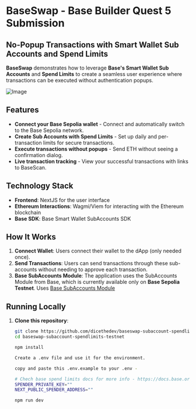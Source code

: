 # BaseSwap - Base Builder Quest 5 Submission

## No-Popup Transactions with Smart Wallet Sub Accounts and Spend Limits

**BaseSwap** demonstrates how to leverage **Base's Smart Wallet Sub Accounts** and **Spend Limits** to create a seamless user experience where transactions can be executed without authentication popups.

![Image](https://github.com/user-attachments/assets/e7977883-756c-424d-a3b8-0c9b794d8e22)

## Features

- **Connect your Base Sepolia wallet** - Connect and automatically switch to the Base Sepolia network.
- **Create Sub Accounts with Spend Limits** - Set up daily and per-transaction limits for secure transactions.
- **Execute transactions without popups** - Send ETH without seeing a confirmation dialog.
- **Live transaction tracking** - View your successful transactions with links to BaseScan.

## Technology Stack

- **Frontend**: NextJS for the user interface
- **Ethereum Interactions**: Wagmi/Viem for interacting with the Ethereum blockchain
- **Base SDK**: Base Smart Wallet SubAccounts SDK

## How It Works

1. **Connect Wallet**: Users connect their wallet to the dApp (only needed once).
2. **Send Transactions**: Users can send transactions through these sub-accounts without needing to approve each transaction.
3. **Base SubAccounts Module**: The application uses the SubAccounts Module from Base, which is currently available only on **Base Sepolia Testnet**. Uses [Base SubAccounts Module](https://docs.base.org/identity/smart-wallet/guides/spend-limits)

## Running Locally

1. **Clone this repository**:

   ```bash
   git clone https://github.com/dicethedev/baseswap-subaccount-spendlimits-testnet.git
   cd baseswap-subaccount-spendlimits-testnet

   npm install

   Create a .env file and use it for the environment.

   copy and paste this .env.example to your .env -

   # Chech base spend limits docs for more info - https://docs.base.org/identity/smart-wallet/guides/spend-limits
   SPENDER_PRIVATE_KEY=""
   NEXT_PUBLIC_SPENDER_ADDRESS=""

   npm run dev

   ```
